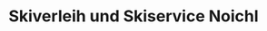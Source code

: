 ---
title: "Skiverleih und Skiservice Noichl"
url: /st-johann-in-tirol/skiverleih-und-skiservice-noichl/
shop: Sport
---